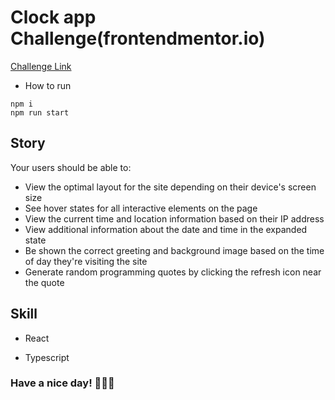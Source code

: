 # Clock app Challenge(frontendmentor.io)

[Challenge Link](https://www.frontendmentor.io/challenges/clock-app-LMFaxFwrM)

- How to run

```terminal
npm i
npm run start
```

## Story

Your users should be able to:

- View the optimal layout for the site depending on their device's screen size
- See hover states for all interactive elements on the page
- View the current time and location information based on their IP address
- View additional information about the date and time in the expanded state
- Be shown the correct greeting and background image based on the time of day they're visiting the site
- Generate random programming quotes by clicking the refresh icon near the quote

## Skill

- React

- Typescript

### Have a nice day! 👨🏻‍💻
